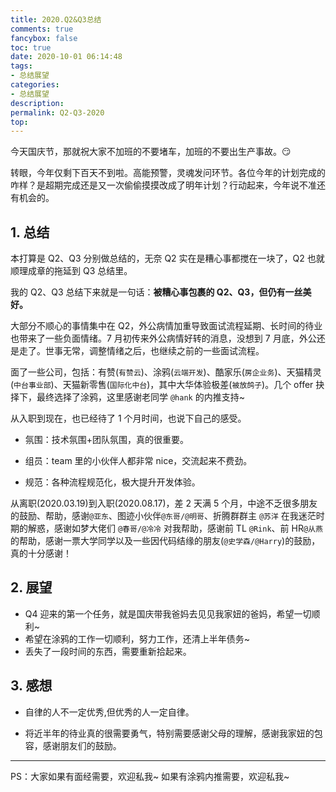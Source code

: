 ```yaml
---
title: 2020.Q2&Q3总结
comments: true
fancybox: false
toc: true
date: 2020-10-01 06:14:48
tags:
- 总结展望
categories:
- 总结展望
description:
permalink: Q2-Q3-2020
top:
---
```

今天国庆节，那就祝大家不加班的不要堵车，加班的不要出生产事故。😏

转眼，今年仅剩下百天不到啦。高能预警，灵魂发问环节。各位今年的计划完成的咋样？是超期完成还是又一次偷偷摸摸改成了明年计划？行动起来，今年说不准还有机会的。

<!--more-->

## 1. 总结

本打算是 Q2、Q3 分别做总结的，无奈 Q2 实在是糟心事都搅在一块了，Q2 也就顺理成章的拖延到 Q3 总结里。

我的 Q2、Q3 总结下来就是一句话：**被糟心事包裹的 Q2、Q3，但仍有一丝美好。**

大部分不顺心的事情集中在 Q2，外公病情加重导致面试流程延期、长时间的待业也带来了一些负面情绪。7 月初传来外公病情好转的消息，没想到 7 月底，外公还是走了。世事无常，调整情绪之后，也继续之前的一些面试流程。

面了一些公司，包括：有赞(`有赞云`)、涂鸦(`云端开发`)、酷家乐(`房企业务`)、天猫精灵(`中台事业部`)、天猫新零售(`国际化中台`)，其中大华体验极差(`被放鸽子`)。几个 offer 抉择下，最终选择了涂鸦，这里感谢老同学 `@hank` 的内推支持~

从入职到现在，也已经待了 1 个月时间，也说下自己的感受。

- 氛围：技术氛围+团队氛围，真的很重要。

- 组员：team 里的小伙伴人都非常 nice，交流起来不费劲。

- 规范：各种流程规范化，极大提升开发体验。

从离职(2020.03.19)到入职(2020.08.17)，差 2 天满 5 个月，中途不乏很多朋友的鼓励、帮助，感谢`@亚东`、图迹小伙伴`@东哥/@明哥`、折腾群群主 `@苏洋` 在我迷茫时期的解惑，感谢如梦大佬们 `@春哥/@冷冷` 对我帮助，感谢前 TL `@Rink`、前 HR`@从燕`的帮助，感谢一票大学同学以及一些因代码结缘的朋友(`@史学森/@Harry`)的鼓励，真的十分感谢！

## 2. 展望

- Q4 迎来的第一个任务，就是国庆带我爸妈去见见我家妞的爸妈，希望一切顺利~
- 希望在涂鸦的工作一切顺利，努力工作，还清上半年债务~
- 丢失了一段时间的东西，需要重新拾起来。

## 3. 感想

- 自律的人不一定优秀,但优秀的人一定自律。

- 将近半年的待业真的很需要勇气，特别需要感谢父母的理解，感谢我家妞的包容，感谢朋友们的鼓励。

---

PS：大家如果有面经需要，欢迎私我~ 如果有涂鸦内推需要，欢迎私我~

